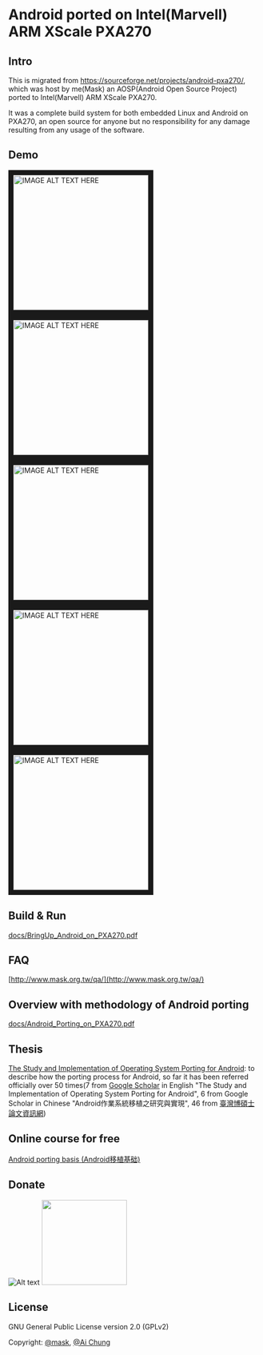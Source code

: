 # Android ported on Intel(Marvell) ARM XScale PXA270

## Intro

This is migrated from https://sourceforge.net/projects/android-pxa270/, which was host by me(Mask) an AOSP(Android Open Source Project) ported to Intel(Marvell) ARM XScale PXA270.

It was a complete build system for both embedded Linux and Android on PXA270, an open source for anyone but no responsibility for any damage resulting from any usage of the software.

## Demo

<a href="https://www.youtube.com/watch?feature=player_embedded&v=3Ine1k4Hzy8" target="_blank"><img src="https://img.youtube.com/vi/3Ine1k4Hzy8/0.jpg" alt="IMAGE ALT TEXT HERE" width="270" border="10" /></a>
<a href="https://www.youtube.com/watch?feature=player_embedded&v=3Xp5zMPOI1c" target="_blank"><img src="https://img.youtube.com/vi/3Xp5zMPOI1c/0.jpg" alt="IMAGE ALT TEXT HERE" width="270" border="10" /></a>
<a href="https://www.youtube.com/watch?feature=player_embedded&v=lYzRSNuUsIw" target="_blank"><img src="https://img.youtube.com/vi/lYzRSNuUsIw/0.jpg" alt="IMAGE ALT TEXT HERE" width="270" border="10" /></a>
<a href="https://www.youtube.com/watch?feature=player_embedded&v=1lmmld7LjGM" target="_blank"><img src="https://img.youtube.com/vi/1lmmld7LjGM/0.jpg" alt="IMAGE ALT TEXT HERE" width="270" border="10" /></a>
<a href="https://www.youtube.com/watch?feature=player_embedded&v=CNGhFmCwaxw" target="_blank"><img src="https://img.youtube.com/vi/CNGhFmCwaxw/0.jpg" alt="IMAGE ALT TEXT HERE" width="270" border="10" /></a>

## Build & Run

[docs/BringUp_Android_on_PXA270.pdf](docs/BringUp_Android_on_PXA270.pdf)

## FAQ

[http://www.mask.org.tw/qa/](http://www.mask.org.tw/qa/)

## Overview with methodology of Android porting

[docs/Android_Porting_on_PXA270.pdf](docs/Android_Porting_on_PXA270.pdf)

## Thesis

[The Study and Implementation of Operating System Porting for Android](docs/Thesis.pdf): to describe how the porting process for Android, so far it has been referred officially over 50 times(7 from [Google Scholar](https://scholar.google.com/) in English "The Study and Implementation of Operating System Porting for Android", 6 from Google Scholar in Chinese "Android作業系統移植之研究與實現", 46 from [臺灣博碩士論文資訊網](http://handle.ncl.edu.tw/11296/ndltd/22599935880363222996))

## Online course for free

[Android porting basis (Android移植基础)](http://edu.csdn.net/course/detail/907)

## Donate

![Alt text](http://www.mask.org.tw/image/alipay.png "Alipay")
<img src="http://www.mask.org.tw/image/wechat_pay.png" width="170">

## License

GNU General Public License version 2.0 (GPLv2)

Copyright: [@mask](https://github.com/MaskChung), [@Ai Chung](https://github.com/aliceaichung)
